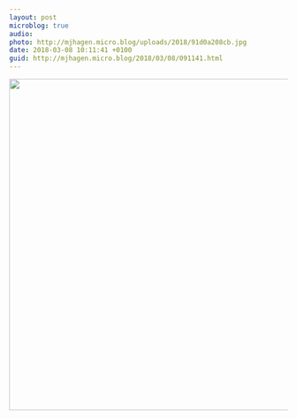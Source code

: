 ```yaml
---
layout: post
microblog: true
audio: 
photo: http://mjhagen.micro.blog/uploads/2018/91d0a208cb.jpg
date: 2018-03-08 10:11:41 +0100
guid: http://mjhagen.micro.blog/2018/03/08/091141.html
---
```



<img src="http://mjhagen.micro.blog/uploads/2018/91d0a208cb.jpg" width="600" height="600" />
